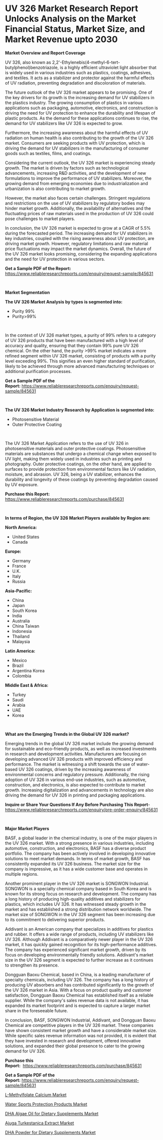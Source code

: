 <p><h1>UV 326 Market Research Report Unlocks Analysis on the Market Financial Status, Market Size, and Market Revenue upto 2030</h1></p><p><strong>Market Overview and Report Coverage</strong></p>
<p><p>UV 326, also known as 2,2'-Ethylenebis(4-methyl-6-tert-butylphenol)benzotriazole, is a highly efficient ultraviolet light absorber that is widely used in various industries such as plastics, coatings, adhesives, and textiles. It acts as a stabilizer and protector against the harmful effects of UV radiation, preventing degradation and discoloration of materials.</p><p>The future outlook of the UV 326 market appears to be promising. One of the key drivers for its growth is the increasing demand for UV stabilizers in the plastics industry. The growing consumption of plastics in various applications such as packaging, automotive, electronics, and construction is driving the need for UV protection to enhance the durability and lifespan of plastic products. As the demand for these applications continues to rise, the demand for UV stabilizers like UV 326 is expected to grow.</p><p>Furthermore, the increasing awareness about the harmful effects of UV radiation on human health is also contributing to the growth of the UV 326 market. Consumers are seeking products with UV protection, which is driving the demand for UV stabilizers in the manufacturing of consumer goods such as textiles, films, and coatings.</p><p>Considering the current outlook, the UV 326 market is experiencing steady growth. The market is driven by factors such as technological advancements, increasing R&D activities, and the development of new formulations to improve the performance of UV stabilizers. Moreover, the growing demand from emerging economies due to industrialization and urbanization is also contributing to market growth.</p><p>However, the market also faces certain challenges. Stringent regulations and restrictions on the use of UV stabilizers by regulatory bodies may hinder market growth. Additionally, the availability of alternatives and the fluctuating prices of raw materials used in the production of UV 326 could pose challenges to market players.</p><p>In conclusion, the UV 326 market is expected to grow at a CAGR of 5.5% during the forecasted period. The increasing demand for UV stabilizers in key industries, coupled with the rising awareness about UV protection, are driving market growth. However, regulatory limitations and raw material price fluctuations may impact the market dynamics. Overall, the future of the UV 326 market looks promising, considering the expanding applications and the need for UV protection in various sectors.</p></p>
<p><strong>Get a Sample PDF of the Report:</strong> <a href="https://www.reliableresearchreports.com/enquiry/request-sample/845631">https://www.reliableresearchreports.com/enquiry/request-sample/845631</a></p>
<p>&nbsp;</p>
<p><strong>Market Segmentation</strong></p>
<p><strong>The UV 326 Market Analysis by types is segmented into:</strong></p>
<p><ul><li>Purity 99%</li><li>Purity>99%</li></ul></p>
<p>&nbsp;</p>
<p><p>In the context of UV 326 market types, a purity of 99% refers to a category of UV 326 products that have been manufactured with a high level of accuracy and quality, ensuring that they contain 99% pure UV 326 chemical. On the other hand, the purity >99% market indicates a more refined segment within UV 326 market, consisting of products with a purity level exceeding 99%. This signifies an even higher standard of purification, likely to be achieved through more advanced manufacturing techniques or additional purification processes.</p></p>
<p><strong>Get a Sample PDF of the Report:</strong>&nbsp;<a href="https://www.reliableresearchreports.com/enquiry/request-sample/845631">https://www.reliableresearchreports.com/enquiry/request-sample/845631</a></p>
<p>&nbsp;</p>
<p><strong>The UV 326 Market Industry Research by Application is segmented into:</strong></p>
<p><ul><li>Photosensitive Material</li><li>Outer Protective Coating</li></ul></p>
<p>&nbsp;</p>
<p><p>The UV 326 Market Application refers to the use of UV 326 in photosensitive materials and outer protective coatings. Photosensitive materials are substances that undergo a chemical change when exposed to UV light, making them widely used in industries such as printing and photography. Outer protective coatings, on the other hand, are applied to surfaces to provide protection from environmental factors like UV radiation, moisture, and abrasion. UV 326, being a UV stabilizer, enhances the durability and longevity of these coatings by preventing degradation caused by UV exposure.</p></p>
<p><strong>Purchase this Report:</strong>&nbsp; <a href="https://www.reliableresearchreports.com/purchase/845631">https://www.reliableresearchreports.com/purchase/845631</a></p>
<p>&nbsp;</p>
<p><strong>In terms of Region, the UV 326 Market Players available by Region are:</strong></p>
<p>
    <p> <strong> North America: </strong>
        <ul>
            <li>United States</li>
            <li>Canada</li>
        </ul>
        </p> 
    <p> <strong> Europe: </strong>
        <ul>
            <li>Germany</li>
            <li>France</li>
            <li>U.K.</li>
            <li>Italy</li>
            <li>Russia</li>
        </ul>
        </p> 
    <p> <strong> Asia-Pacific: </strong>
        <ul>
            <li>China</li>
            <li>Japan</li>
            <li>South Korea</li>
            <li>India</li>
            <li>Australia</li>
            <li>China Taiwan</li>
            <li>Indonesia</li>
            <li>Thailand</li>
            <li>Malaysia</li>
        </ul>
        </p> 
    <p> <strong> Latin America: </strong>
        <ul>
            <li>Mexico</li>
            <li>Brazil</li>
            <li>Argentina Korea</li>
            <li>Colombia</li>
        </ul>
        </p> 
    <p> <strong> Middle East & Africa: </strong>
        <ul>
            <li>Turkey</li>
            <li>Saudi</li>
            <li>Arabia</li>
            <li>UAE</li>
            <li>Korea</li>
        </ul>
    </p>
    </p>
<p>&nbsp;</p>
<p><strong>What are the Emerging Trends in the Global UV 326 market?</strong></p>
<p><p>Emerging trends in the global UV 326 market include the growing demand for sustainable and eco-friendly products, as well as increased investments in research and development activities. Manufacturers are focusing on developing advanced UV 326 products with improved efficiency and performance. The market is witnessing a shift towards the use of water-based UV 326 coatings, driven by the increasing awareness of environmental concerns and regulatory pressure. Additionally, the rising adoption of UV 326 in various end-use industries, such as automotive, construction, and electronics, is also expected to contribute to market growth. Increasing digitalization and advancements in technology are also driving the demand for UV 326 in printing and packaging applications.</p></p>
<p><strong>Inquire or Share Your Questions If Any Before Purchasing This Report</strong>- <a href="https://www.reliableresearchreports.com/enquiry/pre-order-enquiry/845631">https://www.reliableresearchreports.com/enquiry/pre-order-enquiry/845631</a></p>
<p>&nbsp;</p>
<p><strong>Major Market Players</strong></p>
<p><p>BASF, a global leader in the chemical industry, is one of the major players in the UV 326 market. With a strong presence in various industries, including automotive, construction, and electronics, BASF has a diverse product portfolio. The company has been actively involved in developing innovative solutions to meet market demands. In terms of market growth, BASF has consistently expanded its UV 326 business. The market size for the company is impressive, as it has a wide customer base and operates in multiple regions.</p><p>Another prominent player in the UV 326 market is SONGWON Industrial. SONGWON is a specialty chemical company based in South Korea and is known for its strong focus on research and development. The company has a long history of producing high-quality additives and stabilizers for plastics, which includes UV 326. It has witnessed steady growth in the market and has established a strong distribution network worldwide. The market size of SONGWON in the UV 326 segment has been increasing due to its commitment to delivering superior products.</p><p>Addivant is an American company that specializes in additives for plastics and rubber. It offers a wide range of products, including UV stabilizers like UV 326. Although Addivant is a comparatively newer player in the UV 326 market, it has quickly gained recognition for its high-performance additives. The company has experienced significant market growth, driven by its focus on developing environmentally friendly solutions. Addivant's market size in the UV 326 segment is expected to further increase as it continues to strengthen its presence.</p><p>Dongguan Baoxu Chemical, based in China, is a leading manufacturer of specialty chemicals, including UV 326. The company has a long history of producing UV absorbers and has contributed significantly to the growth of the UV 326 market in Asia. With a focus on product quality and customer satisfaction, Dongguan Baoxu Chemical has established itself as a reliable supplier. While the company's sales revenue data is not available, it has expanded its market footprint and is expected to capture a larger market share in the foreseeable future.</p><p>In conclusion, BASF, SONGWON Industrial, Addivant, and Dongguan Baoxu Chemical are competitive players in the UV 326 market. These companies have shown consistent market growth and have a considerable market size. While specific sales revenue information was not provided, it is evident that they have invested in research and development, offered innovative solutions, and expanded their global presence to cater to the growing demand for UV 326.</p></p>
<p><strong>Purchase this Report:</strong>&nbsp;&nbsp;<a href="https://www.reliableresearchreports.com/purchase/845631">https://www.reliableresearchreports.com/purchase/845631</a></p>
<p></p>
<p><strong>Get a Sample PDF of the Report:</strong>&nbsp;<a href="https://www.reliableresearchreports.com/enquiry/request-sample/845631">https://www.reliableresearchreports.com/enquiry/request-sample/845631</a></p>
<p><p><a href="https://github.com/melchekhinf/Market-Research-Report-List-1/blob/main/l-methylfolate-calcium-market.md">L-Methylfolate Calcium Market</a></p><p><a href="https://medium.com/@isidrowolff1966/water-sports-protection-products-market-competitive-analysis-market-trends-and-forecast-to-2030-765232add93e">Water Sports Protection Products Market</a></p><p><a href="https://medium.com/@emmyrolfson8689/dha-algae-oil-for-dietary-supplements-market-furnishes-information-on-market-share-market-trends-c36f549b8b37">DHA Algae Oil for Dietary Supplements Market</a></p><p><a href="https://github.com/sndrkn/Market-Research-Report-List-1/blob/main/ajuga-turkestanica-extract-market.md">Ajuga Turkestanica Extract Market</a></p><p><a href="https://medium.com/@ginawindler1965/decoding-dha-powder-for-dietary-supplements-market-metrics-market-share-trends-and-growth-df171a26572b">DHA Powder for Dietary Supplements Market</a></p></p>